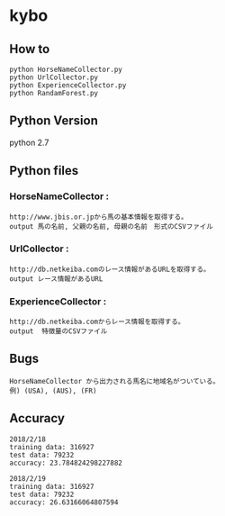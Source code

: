 # kybo

## How to

```
python HorseNameCollector.py
python UrlCollector.py
python ExperienceCollector.py
python RandamForest.py
```

## Python Version

python 2.7


## Python files

### HorseNameCollector :
```
http://www.jbis.or.jpから馬の基本情報を取得する。
output 馬の名前, 父親の名前, 母親の名前　形式のCSVファイル
```

### UrlCollector :
```
http://db.netkeiba.comのレース情報があるURLを取得する。
output レース情報があるURL
```

### ExperienceCollector :
```
http://db.netkeiba.comからレース情報を取得する。
output  特徴量のCSVファイル
```

## Bugs
```
HorseNameCollector から出力される馬名に地域名がついている。
例) (USA), (AUS), (FR)
```

## Accuracy
```
2018/2/18
training data: 316927
test data: 79232
accuracy: 23.784824298227882

2018/2/19
training data: 316927
test data: 79232
accuracy: 26.63166064807594
```


